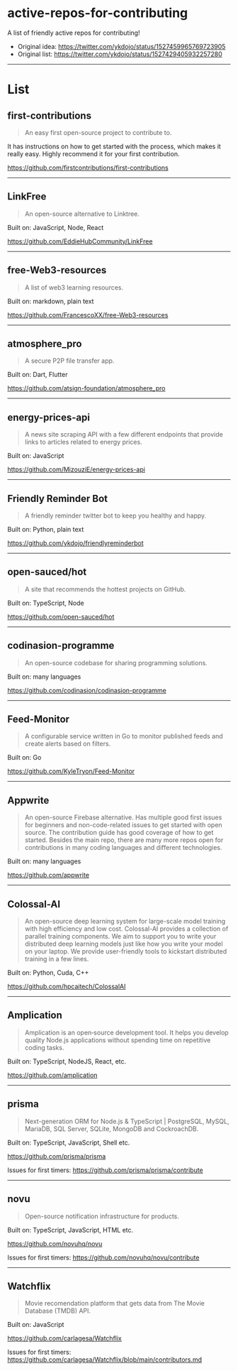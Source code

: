 # active-repos-for-contributing
A list of friendly active repos for contributing!

- Original idea: https://twitter.com/ykdojo/status/1527459965769723905
- Original list: https://twitter.com/ykdojo/status/1527429405932257280

---

# List

## first-contributions

> An easy first open-source project to contribute to.

It has instructions on how to get started with the process, which makes it really easy. Highly recommend it for your first contribution.

https://github.com/firstcontributions/first-contributions

---

## LinkFree

> An open-source alternative to Linktree.

Built on: JavaScript, Node, React

https://github.com/EddieHubCommunity/LinkFree

---

## free-Web3-resources

> A list of web3 learning resources.

Built on: markdown, plain text

https://github.com/FrancescoXX/free-Web3-resources

---

## atmosphere_pro

> A secure P2P file transfer app.

Built on: Dart, Flutter

https://github.com/atsign-foundation/atmosphere_pro

---

## energy-prices-api

> A news site scraping API with a few different endpoints that provide links to articles related to energy prices.

Built on: JavaScript

https://github.com/MizouziE/energy-prices-api

---

## Friendly Reminder Bot

> A friendly reminder twitter bot to keep you healthy and happy.

Built on: Python, plain text

https://github.com/ykdojo/friendlyreminderbot

---

## open-sauced/hot

> A site that recommends the hottest projects on GitHub.

Built on: TypeScript, Node

https://github.com/open-sauced/hot

---

## codinasion-programme

> An open-source codebase for sharing programming solutions.

Built on: many languages

https://github.com/codinasion/codinasion-programme

---

## Feed-Monitor

> A configurable service written in Go to monitor published feeds and create alerts based on filters.

Built on: Go

https://github.com/KyleTryon/Feed-Monitor


---

## Appwrite

> An open-source Firebase alternative. Has multiple good first issues for beginners and non-code-related issues to get started with open source. The contribution guide has good coverage of how to get started. Besides the main repo, there are many more repos open for contributions in many coding languages and different technologies. 

Built on: many languages

https://github.com/appwrite

---
## Colossal-AI
> An open-source deep learning system for large-scale model training with high efficiency and low cost. Colossal-AI provides a collection of parallel training components. We aim to support you to write your distributed deep learning models just like how you write your model on your laptop. We provide user-friendly tools to kickstart distributed training in a few lines.

Built on: Python, Cuda, C++

https://github.com/hpcaitech/ColossalAI


---

## Amplication

> Amplication is an open‑source development tool. It helps you develop quality Node.js applications without spending time on repetitive coding tasks.

 

Built on: TypeScript, NodeJS, React, etc.

https://github.com/amplication


---

## prisma

> Next-generation ORM for Node.js & TypeScript | PostgreSQL, MySQL, MariaDB, SQL Server, SQLite, MongoDB and CockroachDB.

Built on: TypeScript, JavaScript, Shell etc.

https://github.com/prisma/prisma

Issues for first timers: https://github.com/prisma/prisma/contribute

---

## novu

> Open-source notification infrastructure for products.

Built on: TypeScript, JavaScript, HTML etc.

https://github.com/novuhq/novu

Issues for first timers: https://github.com/novuhq/novu/contribute


---

## Watchflix

> Movie recomendation platform that gets data from The Movie Database (TMDB) API.

Built on: JavaScript

https://github.com/carlagesa/Watchflix

Issues for first timers: https://github.com/carlagesa/Watchflix/blob/main/contributors.md


